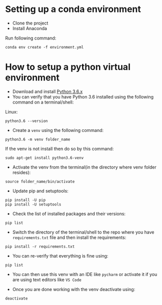 # Setting up a conda environment

- Clone the project
- Install Anaconda

Run following command:

`conda env create -f environment.yml`

# How to setup a python virtual environment

- Download and install [Python 3.6.x](https://www.python.org/downloads/release/python-3610/)
- You can verify that you have Python 3.6 installed using the following command on a terminal/shell:

Linux:

```
python3.6 --version
```

- Create a `venv` using the following command:

```
python3.6 -m venv folder_name
```

If the venv is not install then do so by this command:

```
sudo apt-get install python3.6-venv
```

- Activate the venv from the terminal(in the directory where venv folder resides):

```
source folder_name/bin/activate
```

- Update pip and setuptools:

```
pip install -U pip
pip install -U setuptools
```

- Check the list of installed packages and their versions:

```
pip list
```

- Switch the directory of the terminal/shell to the repo where you have `requirements.txt` file and then install the requirements:

```
pip install -r requirements.txt
```

- You can re-verify that everything is fine using:

```
pip list
```

- You can then use this venv with an IDE like `pycharm` or activate it if you are using text editors like `VS Code`

- Once you are done working with the venv deactivate using:

```
deactivate
```

